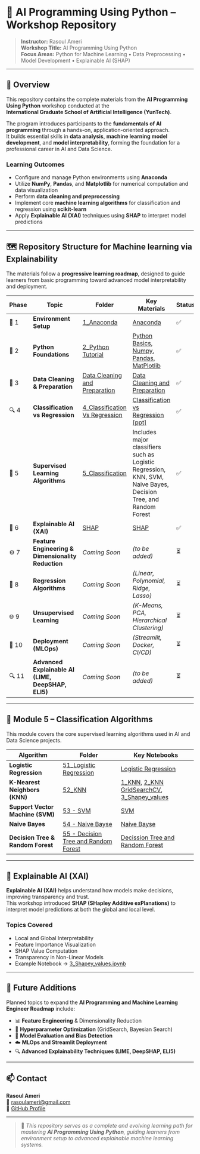 # 🧠 AI Programming Using Python – Workshop Repository

> **Instructor:** Rasoul Ameri  
> **Workshop Title:** AI Programming Using Python  
> **Focus Areas:** Python for Machine Learning • Data Preprocessing • Model Development • Explainable AI (SHAP)

---

## 🎯 Overview

This repository contains the complete materials from the **AI Programming Using Python** workshop conducted at the  
**International Graduate School of Artificial Intelligence (YunTech)**.

The program introduces participants to the **fundamentals of AI programming** through a hands-on, application-oriented approach.  
It builds essential skills in **data analysis**, **machine learning model development**, and **model interpretability**, forming the foundation for a professional career in AI and Data Science.

### Learning Outcomes
- Configure and manage Python environments using **Anaconda**  
- Utilize **NumPy**, **Pandas**, and **Matplotlib** for numerical computation and data visualization  
- Perform **data cleaning and preprocessing**  
- Implement core **machine learning algorithms** for classification and regression using **scikit-learn**  
- Apply **Explainable AI (XAI)** techniques using **SHAP** to interpret model predictions  

---

## 🗺️ Repository Structure for Machine learning via Explainability

The materials follow a **progressive learning roadmap**, designed to guide learners from basic programming toward advanced model interpretability and deployment.

| Phase | Topic | Folder | Key Materials | Status |
|-------|--------|---------|----------------|---------|
| 🧩 1 | **Environment Setup** | [1_Anaconda](./1_Anaconda) | [Anaconda](./1_Anaconda/11_Anaconda.ipynb) | ✅ |
| 🐍 2 | **Python Foundations** | [2_Python Tutorial](./2_Python%20Tutorial) | [Python Basics](./2_Python%20Tutorial/21_Python%20Basics.ipynb), [Numpy](./2_Python%20Tutorial/22_Numpy.ipynb), [Pandas](./2_Python%20Tutorial/23_Pandas.ipynb), [MatPlotlib](./2_Python%20Tutorial/24_MatPlotlib.ipynb) | ✅ |
| 🧹 3 | **Data Cleaning & Preparation** | [Data Cleaning and Preparation](./3_Data%20Cleaning%20and%20Preparation) | [Data Cleaning and Preparation](./3_Data%20Cleaning%20and%20Preparation/31_data_cleaning_preparation.ipynb) | ✅ |
| 🔍 4 | **Classification vs Regression** | [4_Classification Vs Regression](./4_Classification%20Vs%20Regression) | [Classification vs Regression [ppt]](./4_Classification%20Vs%20Regression/41_Classification.vs.Regression.pptx) | ✅ |
| 🤖 5 | **Supervised Learning Algorithms** | [5_Classification](./5_Classification) | Includes major classifiers such as Logistic Regression, KNN, SVM, Naive Bayes, Decision Tree, and Random Forest | ✅ |
| 🧠 6 | **Explainable AI (XAI)** | [SHAP](./5_Classification/52_KNN) | [SHAP](./5_Classification/52_KNN/5203_Shapey_values.ipynb) | ✅ |
| ⚙️ 7 | **Feature Engineering & Dimensionality Reduction** | *Coming Soon* | *(to be added)* | ⏳ |
| 🔧 8 | **Regression Algorithms** | *Coming Soon* | *(Linear, Polynomial, Ridge, Lasso)* | ⏳ |
| 🌐 9 | **Unsupervised Learning** | *Coming Soon* | *(K-Means, PCA, Hierarchical Clustering)* | ⏳ |
| 🚀 10 | **Deployment (MLOps)** | *Coming Soon* | *(Streamlit, Docker, CI/CD)* | ⏳ |
| 🔍 11 | **Advanced Explainable AI (LIME, DeepSHAP, ELI5)** | *Coming Soon* | *(to be added)* | ⏳ |

---

## 🤖 Module 5 – Classification Algorithms

This module covers the core supervised learning algorithms used in AI and Data Science projects.

| Algorithm | Folder | Key Notebooks |
|------------|---------|----------------|
| **Logistic Regression** | [51_Logistic Regression](./5_Classification/51_Logistic%20Regression) | [Logistic Regression](./5_Classification/51_Logistic%20Regression/5101_Logistic%20Regression.ipynb) |
| **K-Nearest Neighbors (KNN)** | [52_KNN](./5_Classification/52_KNN) | [1_KNN](./5_Classification/52_KNN/5201_KNN.ipynb), [2_KNN GridSearchCV](./5_Classification/52_KNN/5202_KNN%20GridSearchCV.ipynb), [3_Shapey_values](./5_Classification/52_KNN/5203_Shapey_values.ipynb) |
| **Support Vector Machine (SVM)** | [53 - SVM](./5_Classification/53_SVM) | [SVM](./5_Classification/53_SVM/5301_SVM.ipynb) |
| **Naive Bayes** | [54 - Naive Bayse](./5_Classification/54_Naive%20Bayse) | [Naive Bayse](./5_Classification/54_Naive%20Bayse/5401_Naive%20Bayse.ipynb) |
| **Decision Tree & Random Forest** | [55 - Decision Tree and Random Forest](./5_Classification/55_Decission%20Tree%20and%20Random%20Forest) | [Decission Tree and Random Forest](./5_Classification/55_Decission%20Tree%20and%20Random%20Forest/5501_Decission%20Tree%20and%20Random%20Forest.ipynb) |

---

## 🧩 Explainable AI (XAI)

**Explainable AI (XAI)** helps understand how models make decisions, improving transparency and trust.  
This workshop introduced **SHAP (SHapley Additive exPlanations)** to interpret model predictions at both the global and local level.

### Topics Covered
- Local and Global Interpretability  
- Feature Importance Visualization  
- SHAP Value Computation  
- Transparency in Non-Linear Models  
- Example Notebook → [3_Shapey_values.ipynb](./5_Classification/52_KNN/5203_Shapey_values.ipynb)

---
<!--
## 📚 Repository Structure

| Folder | Description | Key Files |
|---------|--------------|-----------|
| **1_Anaconda** | Environment setup and configuration | 11_Anaconda.ipynb |
| **2_Python Tutorial** | Python basics and core libraries | 21_Python Basics.ipynb, 22_Numpy.ipynb, 23_Pandas.ipynb, 24_MatPlotlib.ipynb |
| **3_Data Cleaning and Preparation** | Handling missing data, outliers, and preprocessing | 31_Data Cleaning and Preparation.ipynb |
| **4_Classification Vs Regression** | Conceptual overview comparing classifiers and regressors | Classification vs Regression.pptx |
| **5_Classification** | Practical implementation of supervised learning algorithms | Logistic Regression, KNN, SVM, Naive Bayes, Decision Tree, Random Forest |
| **6_Regression** | *(Coming soon)* Linear, Polynomial, Ridge, Lasso Regression | — |
| **7_Unsupervised Learning** | *(Coming soon)* K-Means, PCA, Hierarchical Clustering | — |
| **8_Deep Learning** | *(Coming soon)* MLP, CNN, RNN models | — |
| **9_Explainable AI (Advanced)** | *(Coming soon)* LIME, DeepSHAP, ELI5 | — |

---
-->
## 🔮 Future Additions

Planned topics to expand the **AI Programming and Machine Learning Engineer Roadmap** include:

- 📊 **Feature Engineering** & Dimensionality Reduction  
- 🔧 **Hyperparameter Optimization** (GridSearch, Bayesian Search)  
- 🧮 **Model Evaluation and Bias Detection**  
- ☁️ **MLOps and Streamlit Deployment**  
- 🔍 **Advanced Explainability Techniques (LIME, DeepSHAP, ELI5)**  

---

## 📫 Contact

**Rasoul Ameri**  
📧 [rasoulameri@gmail.com](mailto:rasoulameri90@gmail.com)  
🔗 [GitHub Profile](https://github.com/rasoulameri)

---

> 🧩 _This repository serves as a complete and evolving learning path for mastering **AI Programming Using Python**, guiding learners from environment setup to advanced explainable machine learning systems._
